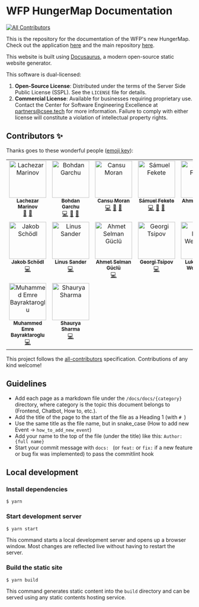 # WFP HungerMap Documentation
<!-- ALL-CONTRIBUTORS-BADGE:START - Do not remove or modify this section -->
[![All Contributors](https://img.shields.io/badge/all_contributors-16-orange.svg?style=flat-square)](#contributors-)
<!-- ALL-CONTRIBUTORS-BADGE:END -->

This is the repository for the documentation of the WFP's new HungerMap. Check out the application [here](https://wfp-hungermap.netlify.app/) and the main repository [here](https://github.com/jst-seminar-rostlab-tum/wfp-hunger-map).

This website is built using [Docusaurus](https://docusaurus.io/), a modern open-source static website generator.

This software is dual-licensed:
1. **Open-Source License**: Distributed under the terms of the Server Side Public License (SSPL). See the `LICENSE` file for details.
2. **Commercial License**: Available for businesses requiring proprietary use. Contact the Center for Software Engineering Excellence at partners@csee.tech for more information.
Failure to comply with either license will constitute a violation of intellectual property rights.


## Contributors ✨

Thanks goes to these wonderful people ([emoji key](https://allcontributors.org/docs/en/emoji-key)):

<!-- ALL-CONTRIBUTORS-LIST:START - Do not remove or modify this section -->
<!-- prettier-ignore-start -->
<!-- markdownlint-disable -->
<table>
  <tbody>
    <tr>
      <td align="center" valign="top" width="14.28%"><a href="https://github.com/marinovl7"><img src="https://avatars.githubusercontent.com/u/99186919?v=4?s=100" width="100px;" alt="Lachezar Marinov"/><br /><sub><b>Lachezar Marinov</b></sub></a><br /><a href="#projectManagement-marinovl7" title="Project Management">📆</a> <a href="https://github.com/jst-seminar-rostlab-tum/wfp-hungermap-docs/pulls?q=is%3Apr+reviewed-by%3Amarinovl7" title="Reviewed Pull Requests">👀</a></td>
      <td align="center" valign="top" width="14.28%"><a href="https://github.com/bohdangarchu"><img src="https://avatars.githubusercontent.com/u/107936554?v=4?s=100" width="100px;" alt="Bohdan Garchu"/><br /><sub><b>Bohdan Garchu</b></sub></a><br /><a href="https://github.com/jst-seminar-rostlab-tum/wfp-hungermap-docs/commits?author=bohdangarchu" title="Code">💻</a> <a href="#projectManagement-bohdangarchu" title="Project Management">📆</a> <a href="https://github.com/jst-seminar-rostlab-tum/wfp-hungermap-docs/pulls?q=is%3Apr+reviewed-by%3Abohdangarchu" title="Reviewed Pull Requests">👀</a></td>
      <td align="center" valign="top" width="14.28%"><a href="https://github.com/cansumoran"><img src="https://avatars.githubusercontent.com/u/47862390?v=4?s=100" width="100px;" alt="Cansu Moran"/><br /><sub><b>Cansu Moran</b></sub></a><br /><a href="https://github.com/jst-seminar-rostlab-tum/wfp-hungermap-docs/commits?author=cansumoran" title="Code">💻</a> <a href="#projectManagement-cansumoran" title="Project Management">📆</a> <a href="https://github.com/jst-seminar-rostlab-tum/wfp-hungermap-docs/pulls?q=is%3Apr+reviewed-by%3Acansumoran" title="Reviewed Pull Requests">👀</a></td>
      <td align="center" valign="top" width="14.28%"><a href="https://github.com/Tschonti"><img src="https://avatars.githubusercontent.com/u/13004605?v=4?s=100" width="100px;" alt="Sámuel Fekete"/><br /><sub><b>Sámuel Fekete</b></sub></a><br /><a href="https://github.com/jst-seminar-rostlab-tum/wfp-hungermap-docs/commits?author=Tschonti" title="Code">💻</a> <a href="#projectManagement-Tschonti" title="Project Management">📆</a> <a href="https://github.com/jst-seminar-rostlab-tum/wfp-hungermap-docs/pulls?q=is%3Apr+reviewed-by%3ATschonti" title="Reviewed Pull Requests">👀</a></td>
      <td align="center" valign="top" width="14.28%"><a href="https://github.com/ahmedfarouk2000"><img src="https://avatars.githubusercontent.com/u/93868173?v=4?s=100" width="100px;" alt="Ahmed Farouk"/><br /><sub><b>Ahmed Farouk</b></sub></a><br /><a href="https://github.com/jst-seminar-rostlab-tum/wfp-hungermap-docs/commits?author=ahmedfarouk2000" title="Code">💻</a></td>
      <td align="center" valign="top" width="14.28%"><a href="https://github.com/ArmanpreetGhotra"><img src="https://avatars.githubusercontent.com/u/142525678?v=4?s=100" width="100px;" alt="Armanpreet Ghotra"/><br /><sub><b>Armanpreet Ghotra</b></sub></a><br /><a href="https://github.com/jst-seminar-rostlab-tum/wfp-hungermap-docs/commits?author=ArmanpreetGhotra" title="Code">💻</a></td>
      <td align="center" valign="top" width="14.28%"><a href="https://github.com/Esoteriker"><img src="https://avatars.githubusercontent.com/u/51016146?v=4?s=100" width="100px;" alt="Haidong Xu"/><br /><sub><b>Haidong Xu</b></sub></a><br /><a href="https://github.com/jst-seminar-rostlab-tum/wfp-hungermap-docs/commits?author=Esoteriker" title="Code">💻</a></td>
    </tr>
    <tr>
      <td align="center" valign="top" width="14.28%"><a href="https://github.com/jschoedl"><img src="https://avatars.githubusercontent.com/u/71393992?v=4?s=100" width="100px;" alt="Jakob Schödl"/><br /><sub><b>Jakob Schödl</b></sub></a><br /><a href="https://github.com/jst-seminar-rostlab-tum/wfp-hungermap-docs/commits?author=jschoedl" title="Code">💻</a></td>
      <td align="center" valign="top" width="14.28%"><a href="https://github.com/plaume8"><img src="https://avatars.githubusercontent.com/u/126587385?v=4?s=100" width="100px;" alt="Linus Sander"/><br /><sub><b>Linus Sander</b></sub></a><br /><a href="https://github.com/jst-seminar-rostlab-tum/wfp-hungermap-docs/commits?author=plaume8" title="Code">💻</a></td>
      <td align="center" valign="top" width="14.28%"><a href="https://github.com/ahmtslmngcl"><img src="https://avatars.githubusercontent.com/u/77407148?v=4?s=100" width="100px;" alt="Ahmet Selman Güclü"/><br /><sub><b>Ahmet Selman Güclü</b></sub></a><br /><a href="https://github.com/jst-seminar-rostlab-tum/wfp-hungermap-docs/commits?author=ahmtslmngcl" title="Code">💻</a></td>
      <td align="center" valign="top" width="14.28%"><a href="https://github.com/georgi4444"><img src="https://avatars.githubusercontent.com/u/76964999?v=4?s=100" width="100px;" alt="Georgi Tsipov"/><br /><sub><b>Georgi Tsipov</b></sub></a><br /><a href="https://github.com/jst-seminar-rostlab-tum/wfp-hungermap-docs/commits?author=georgi4444" title="Code">💻</a></td>
      <td align="center" valign="top" width="14.28%"><a href="https://github.com/Lukas0912"><img src="https://avatars.githubusercontent.com/u/109222100?v=4?s=100" width="100px;" alt="Lukas Fabio Weigmann"/><br /><sub><b>Lukas Fabio Weigmann</b></sub></a><br /><a href="https://github.com/jst-seminar-rostlab-tum/wfp-hungermap-docs/commits?author=Lukas0912" title="Code">💻</a></td>
      <td align="center" valign="top" width="14.28%"><a href="https://github.com/ahmedfarouk2000"><img src="https://avatars.githubusercontent.com/u/43567515?v=4?s=100" width="100px;" alt="Georgi Peev"/><br /><sub><b>Georgi Peev</b></sub></a><br /><a href="https://github.com/jst-seminar-rostlab-tum/wfp-hungermap-docs/commits?author=ahmedfarouk2000" title="Code">💻</a></td>
      <td align="center" valign="top" width="14.28%"><a href="https://github.com/Marius-Moldo"><img src="https://avatars.githubusercontent.com/u/68606110?v=4?s=100" width="100px;" alt="Marius Moldovank"/><br /><sub><b>Marius Moldovank</b></sub></a><br /><a href="https://github.com/jst-seminar-rostlab-tum/wfp-hungermap-docs/commits?author=Marius-Moldo" title="Code">💻</a></td>
    </tr>
    <tr>
      <td align="center" valign="top" width="14.28%"><a href="https://github.com/memreo"><img src="https://avatars.githubusercontent.com/u/69143179?v=4?s=100" width="100px;" alt="Muhammed Emre Bayraktaroglu"/><br /><sub><b>Muhammed Emre Bayraktaroglu</b></sub></a><br /><a href="https://github.com/jst-seminar-rostlab-tum/wfp-hungermap-docs/commits?author=memreo" title="Code">💻</a></td>
      <td align="center" valign="top" width="14.28%"><a href="https://github.com/shauryainf"><img src="https://avatars.githubusercontent.com/u/101364820?v=4?s=100" width="100px;" alt="Shaurya Sharma"/><br /><sub><b>Shaurya Sharma</b></sub></a><br /><a href="https://github.com/jst-seminar-rostlab-tum/wfp-hungermap-docs/commits?author=shauryainf" title="Code">💻</a></td>
    </tr>
  </tbody>
</table>

<!-- markdownlint-restore -->
<!-- prettier-ignore-end -->

<!-- ALL-CONTRIBUTORS-LIST:END -->

This project follows the [all-contributors](https://github.com/all-contributors/all-contributors) specification. Contributions of any kind welcome!

## Guidelines

- Add each page as a markdown file under the `/docs/docs/{category}` directory, where category is the topic this document belongs to (Frontend, Chatbot, How to, etc.).
- Add the title of the page to the start of the file as a Heading 1 (with `# `)
- Use the same title as the file name, but in snake_case (How to add new Event -> `how_to_add_new_event`)
- Add your name to the top of the file (under the title) like this: `Author: {full name}`
- Start your commit message with `docs: ` (or `feat:` or `fix:` if a new feature or bug fix was implemented) to pass the commitlint hook

## Local development

### Install dependencies

```
$ yarn
```

### Start development server

```
$ yarn start
```

This command starts a local development server and opens up a browser window. Most changes are reflected live without having to restart the server.

### Build the static site

```
$ yarn build
```

This command generates static content into the `build` directory and can be served using any static contents hosting service.
